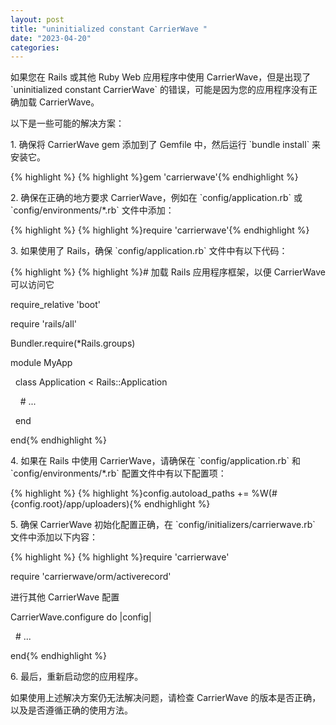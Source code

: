 ```yaml
---
layout: post
title: "uninitialized constant CarrierWave "
date: "2023-04-20"
categories: 
---
```

<p>如果您在 Rails 或其他 Ruby Web 应用程序中使用 CarrierWave，但是出现了 `uninitialized constant CarrierWave` 的错误，可能是因为您的应用程序没有正确加载 CarrierWave。</p>

<p>以下是一些可能的解决方案：</p>

<p>1. 确保将 CarrierWave gem 添加到了 Gemfile 中，然后运行 `bundle install` 来安装它。</p>

{% highlight %}
{% highlight %}gem &#39;carrierwave&#39;{% endhighlight %}

<p>2. 确保在正确的地方要求 CarrierWave，例如在 `config/application.rb` 或 `config/environments/*.rb` 文件中添加：</p>

{% highlight %}
{% highlight %}require &#39;carrierwave&#39;{% endhighlight %}

<p>3. 如果使用了 Rails，确保 `config/application.rb` 文件中有以下代码：</p>

{% highlight %}
{% highlight %}# 加载 Rails 应用程序框架，以便 CarrierWave 可以访问它

require_relative &#39;boot&#39;

require &#39;rails/all&#39;

Bundler.require(*Rails.groups)

module MyApp

&nbsp; class Application &lt; Rails::Application

&nbsp;&nbsp;&nbsp; # ...

&nbsp; end

end{% endhighlight %}

<p>4. 如果在 Rails 中使用 CarrierWave，请确保在 `config/application.rb` 和 `config/environments/*.rb` 配置文件中有以下配置项：</p>

{% highlight %}
{% highlight %}config.autoload_paths += %W(#{config.root}/app/uploaders){% endhighlight %}

<p>5. 确保 CarrierWave 初始化配置正确，在 `config/initializers/carrierwave.rb` 文件中添加以下内容：</p>

{% highlight %}
{% highlight %}require &#39;carrierwave&#39;

require &#39;carrierwave/orm/activerecord&#39;

进行其他 CarrierWave 配置

CarrierWave.configure do |config|

&nbsp; # ...

end{% endhighlight %}

<p>6. 最后，重新启动您的应用程序。</p>

<p>如果使用上述解决方案仍无法解决问题，请检查 CarrierWave 的版本是否正确，以及是否遵循正确的使用方法。</p>

